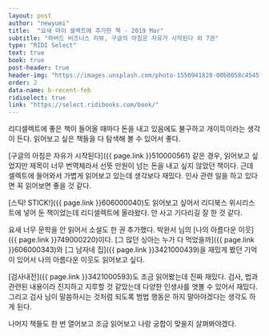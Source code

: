 ```yaml
---
layout: post
author: "newyumi"
title:  "요새 마이 셀렉트에 추가한 책 - 2019 Mar"
subtitle: "하버드 비즈니스 리뷰, 구글의 아침은 자유가 시작된다 외 7권"
type: "RIDI Select"
text: true
book: true
post-header: true
header-img: "https://images.unsplash.com/photo-1550941828-00b8058c4545?ixlib=rb-1.2.1&ixid=eyJhcHBfaWQiOjEyMDd9&auto=format&fit=crop&w=1567&q=80"
order: 2
data-name: b-recent-feb
ridiselect: true
link: "https://select.ridibooks.com/book/"
---
```


리디셀렉트에 좋은 책이 들어올 때마다 돈을 내고 있음에도 불구하고 개이득이라는 생각이 든다. 읽어보고 싶은 책들을 다 탐색해 볼 수 있어서 좋다.

[구글의 아침은 자유가 시작된다]({{ page.link }}510000561) 같은 경우, 읽어보고 싶었지만 제목이 너무 번역체라서 선뜻 만원이 넘는 돈을 내고 싶지 않았던 책이다. 근데 셀렉트에 들어와서 가볍게 읽어보고 있는데 생각보다 재밌다. 인사 관련 일을 하고 있다면 꼭 읽어보면 좋을 것 같다.

[스틱! STICK!]({{ page.link }}606000040)도 읽어보고 싶어서 리디북스 위시리스트에 넣어 둔 책이었는데 리디셀렉트에 올라왔다. 안 사고 기다리길 잘 한 것 같다.

요새 너무 문학을 안 읽어서 소설도 한 권 추가했다. 박완서 님의 [나의 아름다운 이웃]({{ page.link }}749000220)이다. [그 많던 싱아는 누가 다 먹었을까]({{ page.link }}606000343)와 [그 남자네 집]({{ page.link }}3421000439)을 재밌게 봤던 기억이 있어서 나의 아름다운 이웃도 읽어보고 싶다.

[검사내전]({{ page.link }}3421000593)도 조금 읽어봤는데 진짜 재밌다. 검사, 법과 관련된 내용이라 진지하고 지루할 것 같았는데 다양한 인생사를 엿볼 수 있어서 재밌다. 그리고 검사 님이 말씀하시는 것처럼 되도록 범법 행동은 하지 말아야겠다는 생각도 하게 된다.

나머지 책들도 한 번 열어보고 조금 읽어보고 나랑 궁합이 맞을지 살펴봐야겠다.

<br><br><br>